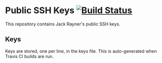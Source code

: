 # Public SSH Keys [![Build Status](https://travis-ci.org/jackrayner/public-ssh-keys.svg?branch=master)](https://travis-ci.org/jackrayner/public-ssh-keys)
This repository contains Jack Rayner's public SSH keys.

## Keys
Keys are stored, one per line, in the keys file. This is auto-generated when Travis CI builds are run.
